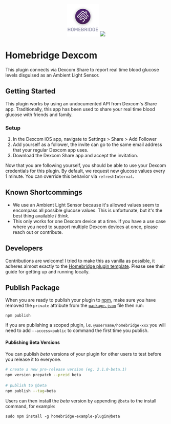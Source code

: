 
<div align="center">

<img src="https://github.com/homebridge/branding/raw/master/logos/homebridge-wordmark-logo-vertical.png" width="100">
<img src="https://upload.wikimedia.org/wikipedia/commons/thumb/b/be/Dexcom_logo.svg/2560px-Dexcom_logo.svg.png" width="150">

</div>


# Homebridge Dexcom

This plugin connects via Dexcom Share to report real time blood glucose levels disguised as an Ambient Light Sensor.

## Getting Started
This plugin works by using an undocumented API from Dexcom's Share app. Traditionally, this app has been used to share your real time blood glucose with friends and family.

### Setup
1. In the Dexcom iOS app, navigate to Settings > Share > Add Follower
2. Add yourself as a follower, the invite can go to the same email address that your regular Dexcom app uses.
3. Download the Dexcom Share app and accept the invitation.

Now that you are following yourself, you should be able to use your Dexcom credentials for this plugin. By default, we request new glucose values every 1 minute. You can override this behavior via `refreshInterval`.

## Known Shortcommings
- We use an Ambient Light Sensor because it's allowed values seem to encompass all possible glucose values. This is unfortunate, but it's the best thing available _I think_.
- This only works for one Dexcom device at a time. If you have a use case where you need to support multiple Dexcom devices at once, please reach out or contribute.

## Developers
Contributions are welcome! I tried to make this as vanilla as possible, it adheres almost exactly to the [Homebridge plugin template](https://github.com/homebridge/homebridge-plugin-template). Please see their guide for getting up and running locally.

## Publish Package

When you are ready to publish your plugin to [npm](https://www.npmjs.com/), make sure you have removed the `private` attribute from the [`package.json`](./package.json) file then run:

```
npm publish
```

If you are publishing a scoped plugin, i.e. `@username/homebridge-xxx` you will need to add `--access=public` to command the first time you publish.

#### Publishing Beta Versions

You can publish *beta* versions of your plugin for other users to test before you release it to everyone.

```bash
# create a new pre-release version (eg. 2.1.0-beta.1)
npm version prepatch --preid beta

# publish to @beta
npm publish --tag=beta
```

Users can then install the  *beta* version by appending `@beta` to the install command, for example:

```
sudo npm install -g homebridge-example-plugin@beta
```


